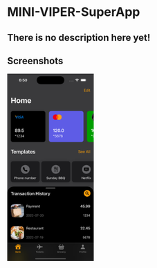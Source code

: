 # MINI-VIPER-SuperApp

## There is no description here yet!

## Screenshots

<html>
 <body>
  <p>
    <img src="Screenshot/1.png" width="200">
  </p>
 </body>
</html>
